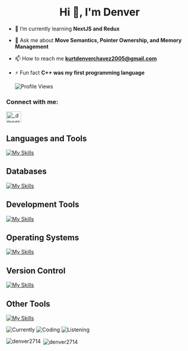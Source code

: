 <h1 align="center">Hi 👋, I'm Denver</h1>

- 🌱 I’m currently learning **NextJS and Redux**

- 💬 Ask me about **Move Semantics, Pointer Ownership, and Memory Management**

- 📫 How to reach me **kurtdenverchavez2005@gmail.com**

- ⚡ Fun fact **C++ was my first programming language**

  ![Profile Views](https://komarev.com/ghpvc/?username=denver2714&color=blue)

<h3 align="left">Connect with me:</h3>
<p align="left">
<a href="https://instagram.com/_dnvvrrr" target="blank"><img align="center" src="https://raw.githubusercontent.com/rahuldkjain/github-profile-readme-generator/master/src/images/icons/Social/instagram.svg" alt="_dnvvrrr" height="30" width="40" /></a>
</p>


<h2>Languages and Tools</h2>

[![My Skills](https://skillicons.dev/icons?i=cpp,cs,java,py,js,ts,html,css,tailwind,bootstrap,react,nextjs,redux,vite,flask,dotnet,figma,unreal&theme=dark)](https://skillicons.dev)  


<h2>Databases </h2>

[![My Skills](https://skillicons.dev/icons?i=sqlite,mysql&theme=dark)](https://skillicons.dev)


<h2>Development Tools</h2>

[![My Skills](https://skillicons.dev/icons?i=vscode,visualstudio,eclipse,pycharm&theme=dark)](https://skillicons.dev)


<h2>Operating Systems</h2>

[![My Skills](https://skillicons.dev/icons?i=apple,linux,ubuntu,windows&theme=dark)](https://skillicons.dev) 

<h2>Version Control</h2> 

[![My Skills](https://skillicons.dev/icons?i=git,github&theme=dark)](https://skillicons.dev) 

<h2>Other Tools</h2>

[![My Skills](https://skillicons.dev/icons?i=bash,regex,npm,powershell,pr,stackoverflow,selenium&theme=dark)](https://skillicons.dev) 

![Currently](https://img.shields.io/badge/currently-online-green?style=flat-square)
![Coding](https://img.shields.io/badge/coding-nothing%20rn-blue?style=flat-square&logo=visualstudiocode)
![Listening](https://img.shields.io/badge/listening%20to-nothing%20rn-green?style=flat-square&logo=spotify)




<p><img align="left" src="https://github-readme-stats.vercel.app/api/top-langs?username=denver2714&show_icons=true&locale=en&layout=compact" alt="denver2714" /></p>

<p>&nbsp;<img align="center" src="https://github-readme-stats.vercel.app/api?username=denver2714&show_icons=true&locale=en" alt="denver2714" /></p>


 

